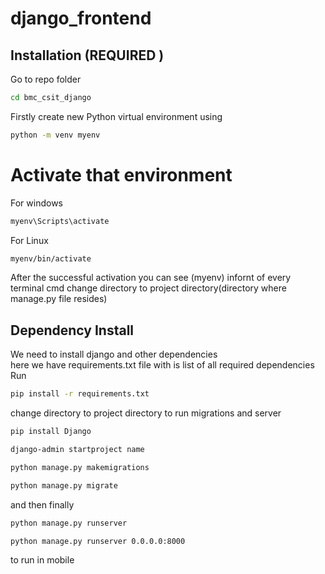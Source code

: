 # django_frontend

## Installation (REQUIRED )
Go to repo folder 
```bash
cd bmc_csit_django
```
Firstly create new Python virtual environment using
```bash
python -m venv myenv
```
# Activate that environment
For windows
```bash 
myenv\Scripts\activate
```
For Linux
```bash
myenv/bin/activate
```
After the successful activation you can see (myenv) infornt of every terminal cmd change directory to project directory(directory where manage.py file resides)

## Dependency Install
We need to install django and other dependencies\
here we have requirements.txt file with is list of all required dependencies\
Run  
```bash
pip install -r requirements.txt
```
change directory to project directory to run migrations and server
```bash
pip install Django
```
```bash
django-admin startproject name
```
```bash
python manage.py makemigrations
```

```bash
python manage.py migrate
```
and then finally
```bash
python manage.py runserver
```
```bash
python manage.py runserver 0.0.0.0:8000  
```
to run in mobile

